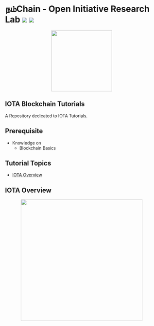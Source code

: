 # நம்Chain - Open Initiative Research Lab ![](https://img.shields.io/badge/Project-Nam-ff69b4.svg) ![](https://img.shields.io/badge/madeby-Ramaguru-blue.svg)

<p align="center">
<img src="https://1.bp.blogspot.com/-0SArWfduw68/XkxV8EmBBcI/AAAAAAAAABw/h9aWSWbm0J4kilgn3xddzQ3PdoP-e3RZgCLcBGAsYHQ/s1600/SAVE_20200127_132431.jpg" width="200" align="center">
</p>  

## IOTA Blockchain Tutorials

A Repository dedicated to IOTA Tutorials.

## Prerequisite
- Knowledge on 
    - Blockchain Basics
        
## Tutorial Topics
  - [IOTA Overview](iota-overview)
          
## IOTA Overview

<p align="center">
<img src="https://www.iota.org/logo-icon-light.svg" width="400" align="center">
</p>  
